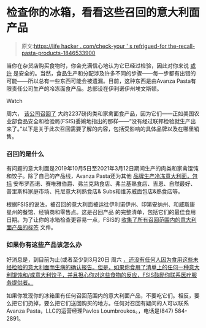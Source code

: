 # 检查你的冰箱，看看这些召回的意大利面产品

> 原文:[https://life hacker . com/check-your ' s refrigued-for the-recall-pasta-products-1846533900](https://lifehacker.com/check-your-freezer-for-these-recalled-pasta-products-1846533900)

当你在杂货店购买食物时，你会充满信心地认为它已经过检验，因此对你来说 [或许](https://lifehacker.com/c/refunds-and-recalls) 是安全的。当然，食品生产和分配涉及许多不同的步骤——每一步都有出错的可能——所以总有一些东西可能会被遗漏。目前，这种东西是由Avanza Pasta有限责任公司生产的冷冻面食产品。总部设在伊利诺伊州埃文斯顿。

Watch

周六， [该公司召回了](https://www.fsis.usda.gov/recalls-alerts/avanza-pasta-llc-recalls-beef-and-poultry-products-produced-without-benefit) 大约2237磅肉类和家禽面食产品，因为它们——正如美国农业部食品安全和检验局(FSIS)委婉地指出的那样——“没有经过联邦检验就生产出来了。”以下是关于此次召回需要了解的内容，包括受影响的具体品牌以及在哪里销售。

### 召回的是什么

有问题的意大利面是2019年10月5日至2021年3月12日期间生产的肉类和家禽馄饨和饺子。除了自己的产品线，Avanza Pasta还为其他 [品牌生产冷冻意大利面，包括](https://www.fsis.usda.gov/sites/default/files/distro_list/2021-03/rc-009-2021-retail-list.pdf) 安布罗西诺、赛唯雅伯爵、弗兰克熟食店、弗兰基熟食店、吉恩、自然最好、普里斯科家庭市场、托尼意大利熟食店& Subs和维苏威面包店&熟食店等。

根据FSIS的说法，被召回的意大利面被运往伊利诺伊州、印第安纳州、和威斯康星州的餐馆、经销商和零售点。这是召回产品 的完整清单，包括它们的最佳食用日期。为了让你的冰箱检查更容易一点，FSIS的 [收集了所有召回范围内的意大利面产品的标签](https://www.fsis.usda.gov/sites/default/files/food_label_pdf/2021-03/RC-009-2021-Labels.pdf) 文件。

### 如果你有这些产品该怎么办

好消息是，到目前为止(或者至少到3月20日 周六 [，还没有任何人因为食用这些未经检验的意大利面而生病的确认报告。但是，如果你食用了清单上的任何一种意大利馄饨和/或意大利饺子，并且担心你对这些食物的反应，FSIS鼓励你联系医疗服务提供者。](https://www.fsis.usda.gov/recalls-alerts/avanza-pasta-llc-recalls-beef-and-poultry-products-produced-without-benefit)

如果你发现你的冰箱里有任何召回范围内的意大利面产品，不要吃它们。相反，要么把它们扔掉，要么把它们送回购买的地方。任何对召回有疑问的人可以联系Avanza Pasta，LLC的运营经理Pavlos Loumbroukos。，电话是(847) 584-2891。
